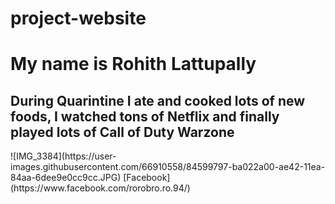 # project-website
<h1> My name is Rohith Lattupally</h1>
<h2> During Quarintine I ate and cooked lots of new foods, I watched tons of Netflix and finally played lots of Call of Duty Warzone</h2>
![IMG_3384](https://user-images.githubusercontent.com/66910558/84599797-ba022a00-ae42-11ea-84aa-6dee9e0cc9cc.JPG)
[Facebook](https://www.facebook.com/rorobro.ro.94/)
